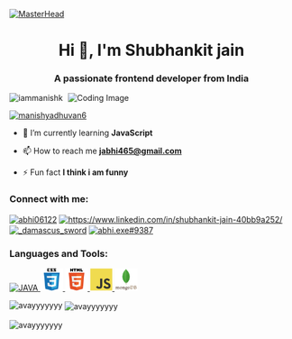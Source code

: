 [![MasterHead](https://i.pinimg.com/originals/0f/25/e4/0f25e4668c1c7740b5ed41835339d67f.gif)](https://iammanishk.io)
<h1 align="center">Hi 👋, I'm Shubhankit jain</h1>
<h3 align="center">A passionate frontend developer from India</h3>
<img src="https://cdn.dribbble.com/users/1708816/screenshots/15637256/media/f9826f0af8a49462f048262a8502035b.gif"  alt="Coding Image" align="right" width="400"

<p align="left"> <img src="https://komarev.com/ghpvc/?username=iammanishk&label=Profile%20views&color=0e75b6&style=flat" alt="iammanishk" /> </p>

<p align="left"> <a href="https://twitter.com/manishyadhuvan6" target="blank"><img src="https://img.shields.io/twitter/follow/manishyadhuvan6?logo=twitter&style=for-the-badge" alt="manishyadhuvan6" /></a> </p>

- 🌱 I’m currently learning **JavaScript**

- 📫 How to reach me **jabhi465@gmail.com**

- ⚡ Fun fact **I think i am funny**

<h3 align="left">Connect with me:</h3>
<p align="left">
<a href="https://twitter.com/abhi06122" target="_blank"><img align="center" src="https://raw.githubusercontent.com/rahuldkjain/github-profile-readme-generator/master/src/images/icons/Social/twitter.svg" alt="abhi06122" height="30" width="40" /></a>
<a href="https://www.linkedin.com/in/shubhankit-jain-40bb9a252/" target="_blank"><img align="center" src="https://raw.githubusercontent.com/rahuldkjain/github-profile-readme-generator/master/src/images/icons/Social/linked-in-alt.svg" alt="https://www.linkedin.com/in/shubhankit-jain-40bb9a252/" height="30" width="40" /></a>
<a href="https://instagram.com/avayyy.exe" target="_blank"><img align="center" src="https://raw.githubusercontent.com/rahuldkjain/github-profile-readme-generator/master/src/images/icons/Social/instagram.svg" alt="_damascus_sword" height="30" width="40" /></a>
<a href="https://discord.gg/abhi.exe#9387" target="_blank"><img align="center" src="https://raw.githubusercontent.com/rahuldkjain/github-profile-readme-generator/master/src/images/icons/Social/discord.svg" alt="abhi.exe#9387" height="30" width="40" /></a>
</p>

<h3 align="left">Languages and Tools:</h3>
<p align="left"> <a href="https://www.w3schools.com/c/" target="_blank" rel="noreferrer"> <img src="https://logospng.org/download/java/logo-java-4096.png" alt="JAVA" width="40" height="40"/> </a> <a href="https://www.w3schools.com/css/" target="_blank" rel="noreferrer"> <img src="https://raw.githubusercontent.com/devicons/devicon/master/icons/css3/css3-original-wordmark.svg" alt="css3" width="40" height="40"/> </a> <a href="https://www.w3.org/html/" target="_blank" rel="noreferrer"> <img src="https://raw.githubusercontent.com/devicons/devicon/master/icons/html5/html5-original-wordmark.svg" alt="html5" width="40" height="40"/> </a> <a href="https://developer.mozilla.org/en-US/docs/Web/JavaScript" target="_blank" rel="noreferrer"> <img src="https://raw.githubusercontent.com/devicons/devicon/master/icons/javascript/javascript-original.svg" alt="javascript" width="40" height="40"/> </a> <a href="https://www.mongodb.com/" target="_blank" rel="noreferrer"> <img src="https://raw.githubusercontent.com/devicons/devicon/master/icons/mongodb/mongodb-original-wordmark.svg" alt="mongodb" width="40" height="40"/> </a> </p>

<p><img align="left" src="https://github-readme-stats.vercel.app/api/top-langs?username=avayyyyyyy&show_icons=true&locale=en&layout=compact" alt="avayyyyyyy" /></p>

<p>&nbsp;<img align="center" src="https://github-readme-stats.vercel.app/api?username=avayyyyyyy&show_icons=true&locale=en" alt="avayyyyyyy" /></p>

<p><img align="center" src="https://github-readme-streak-stats.herokuapp.com/?user=avayyyyyyy&" alt="avayyyyyyy" /></p>
